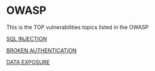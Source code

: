 # OWASP

This is the TOP vulnerabilities topics listed in the OWASP

[SQL INJECTION](OWASP%20a8681dc402a447439b5f02a5fefeff32/SQL%20INJECTION%20688d8e00caf7475fa4928dfa53061993.md)

[BROKEN AUTHENTICATION](OWASP%20a8681dc402a447439b5f02a5fefeff32/BROKEN%20AUTHENTICATION%20410e8796ff124658bb58d85820b5be16.md)

[DATA EXPOSURE](OWASP%20a8681dc402a447439b5f02a5fefeff32/DATA%20EXPOSURE%205dc2ec65cd434ea1a378b4d974e94314.md)